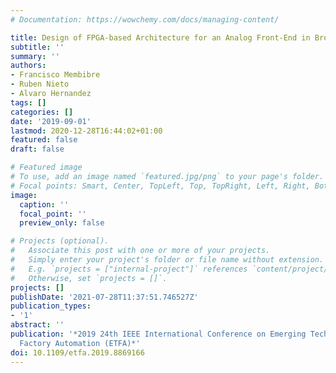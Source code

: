 ```yaml
---
# Documentation: https://wowchemy.com/docs/managing-content/

title: Design of FPGA-based Architecture for an Analog Front-End in Broadband PLC
subtitle: ''
summary: ''
authors:
- Francisco Membibre
- Ruben Nieto
- Alvaro Hernandez
tags: []
categories: []
date: '2019-09-01'
lastmod: 2020-12-28T16:44:02+01:00
featured: false
draft: false

# Featured image
# To use, add an image named `featured.jpg/png` to your page's folder.
# Focal points: Smart, Center, TopLeft, Top, TopRight, Left, Right, BottomLeft, Bottom, BottomRight.
image:
  caption: ''
  focal_point: ''
  preview_only: false

# Projects (optional).
#   Associate this post with one or more of your projects.
#   Simply enter your project's folder or file name without extension.
#   E.g. `projects = ["internal-project"]` references `content/project/deep-learning/index.md`.
#   Otherwise, set `projects = []`.
projects: []
publishDate: '2021-07-28T11:37:51.746527Z'
publication_types:
- '1'
abstract: ''
publication: '*2019 24th IEEE International Conference on Emerging Technologies and
  Factory Automation (ETFA)*'
doi: 10.1109/etfa.2019.8869166
---
```

